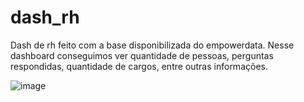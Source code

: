 # dash_rh
Dash de rh feito com a base disponibilizada do empowerdata.
Nesse dashboard conseguimos ver quantidade de pessoas, perguntas respondidas, quantidade de cargos, entre outras informações.

![image](https://github.com/Henrique-Vicentini/dash_rh/assets/101296125/5ffe8185-1d28-4237-b3a2-207205c80553)
